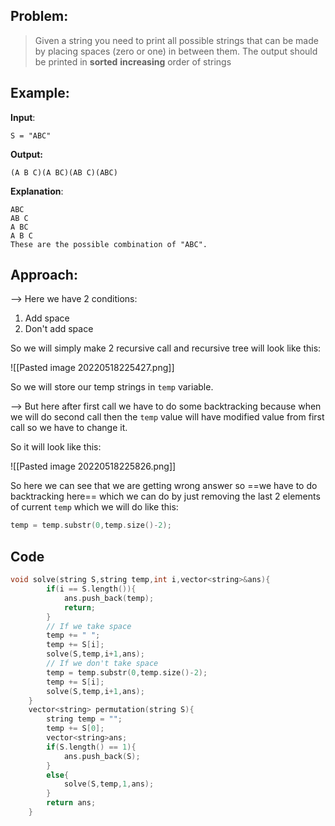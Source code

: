 ## Problem:

>Given a string you need to print all possible strings that can be made by placing spaces (zero or one) in between them. The output should be printed in **sorted** **increasing** order of strings

## Example:

**Input**:
```
S = "ABC"
```
**Output:** 
```
(A B C)(A BC)(AB C)(ABC)
```
**Explanation**:
```
ABC
AB C
A BC
A B C
These are the possible combination of "ABC".
```

## Approach:

--> Here we have 2 conditions:

1. Add space 
2. Don't add space

So we will simply make 2 recursive call and recursive tree will look like this:

![[Pasted image 20220518225427.png]]

So we will store our temp strings in `temp` variable.

--> But here after first call we have to do some backtracking because when we will do second call then the `temp` value will have modified value from first call so we have to change it.

So it will look like this:

![[Pasted image 20220518225826.png]]

So here we can see that we are getting wrong answer so ==we have to do backtracking here== which we can do by just removing the last 2 elements of current `temp` which we will do like this:

```cpp
temp = temp.substr(0,temp.size()-2);
```

## Code

```cpp
void solve(string S,string temp,int i,vector<string>&ans){
        if(i == S.length()){
            ans.push_back(temp);
            return;
        }
        // If we take space
        temp += " ";
        temp += S[i];
        solve(S,temp,i+1,ans);
		// If we don't take space
        temp = temp.substr(0,temp.size()-2);
        temp += S[i];
        solve(S,temp,i+1,ans);
    }
    vector<string> permutation(string S){
        string temp = "";
        temp += S[0];
        vector<string>ans;
        if(S.length() == 1){
            ans.push_back(S);
        }
        else{
            solve(S,temp,1,ans);
        }
        return ans;
    }
```

